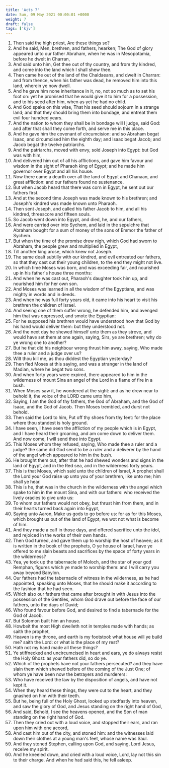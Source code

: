 ```yaml
---
title: 'Acts 7'
date: Sun, 09 May 2021 00:00:01 +0000
weight: 7
draft: false
tags: ['kjv'] 
---
```


1. Then said the high priest, Are these things so?
2. And he said, Men, brethren, and fathers, hearken; The God of glory appeared unto our father Abraham, when he was in Mesopotamia, before he dwelt in Charran,
3. And said unto him, Get thee out of thy country, and from thy kindred, and come into the land which I shall shew thee.
4. Then came he out of the land of the Chaldaeans, and dwelt in Charran: and from thence, when his father was dead, he removed him into this land, wherein ye now dwell.
5. And he gave him none inheritance in it, no, not so much as to set his foot on: yet he promised that he would give it to him for a possession, and to his seed after him, when as yet he had no child.
6. And God spake on this wise, That his seed should sojourn in a strange land; and that they should bring them into bondage, and entreat them evil four hundred years.
7. And the nation to whom they shall be in bondage will I judge, said God: and after that shall they come forth, and serve me in this place.
8. And he gave him the covenant of circumcision: and so Abraham begat Isaac, and circumcised him the eighth day; and Isaac begat Jacob; and Jacob begat the twelve patriarchs.
9. And the patriarchs, moved with envy, sold Joseph into Egypt: but God was with him,
10. And delivered him out of all his afflictions, and gave him favour and wisdom in the sight of Pharaoh king of Egypt; and he made him governor over Egypt and all his house.
11. Now there came a dearth over all the land of Egypt and Chanaan, and great affliction: and our fathers found no sustenance.
12. But when Jacob heard that there was corn in Egypt, he sent out our fathers first.
13. And at the second time Joseph was made known to his brethren; and Joseph's kindred was made known unto Pharaoh.
14. Then sent Joseph, and called his father Jacob to him, and all his kindred, threescore and fifteen souls.
15. So Jacob went down into Egypt, and died, he, and our fathers,
16. And were carried over into Sychem, and laid in the sepulchre that Abraham bought for a sum of money of the sons of Emmor the father of Sychem.
17. But when the time of the promise drew nigh, which God had sworn to Abraham, the people grew and multiplied in Egypt,
18. Till another king arose, which knew not Joseph.
19. The same dealt subtilly with our kindred, and evil entreated our fathers, so that they cast out their young children, to the end they might not live.
20. In which time Moses was born, and was exceeding fair, and nourished up in his father's house three months:
21. And when he was cast out, Pharaoh's daughter took him up, and nourished him for her own son.
22. And Moses was learned in all the wisdom of the Egyptians, and was mighty in words and in deeds.
23. And when he was full forty years old, it came into his heart to visit his brethren the children of Israel.
24. And seeing one of them suffer wrong, he defended him, and avenged him that was oppressed, and smote the Egyptian:
25. For he supposed his brethren would have understood how that God by his hand would deliver them: but they understood not.
26. And the next day he shewed himself unto them as they strove, and would have set them at one again, saying, Sirs, ye are brethren; why do ye wrong one to another?
27. But he that did his neighbour wrong thrust him away, saying, Who made thee a ruler and a judge over us?
28. Wilt thou kill me, as thou diddest the Egyptian yesterday?
29. Then fled Moses at this saying, and was a stranger in the land of Madian, where he begat two sons.
30. And when forty years were expired, there appeared to him in the wilderness of mount Sina an angel of the Lord in a flame of fire in a bush.
31. When Moses saw it, he wondered at the sight: and as he drew near to behold it, the voice of the LORD came unto him,
32. Saying, I am the God of thy fathers, the God of Abraham, and the God of Isaac, and the God of Jacob. Then Moses trembled, and durst not behold.
33. Then said the Lord to him, Put off thy shoes from thy feet: for the place where thou standest is holy ground.
34. I have seen, I have seen the affliction of my people which is in Egypt, and I have heard their groaning, and am come down to deliver them. And now come, I will send thee into Egypt.
35. This Moses whom they refused, saying, Who made thee a ruler and a judge? the same did God send to be a ruler and a deliverer by the hand of the angel which appeared to him in the bush.
36. He brought them out, after that he had shewed wonders and signs in the land of Egypt, and in the Red sea, and in the wilderness forty years.
37. This is that Moses, which said unto the children of Israel, A prophet shall the Lord your God raise up unto you of your brethren, like unto me; him shall ye hear.
38. This is he, that was in the church in the wilderness with the angel which spake to him in the mount Sina, and with our fathers: who received the lively oracles to give unto us:
39. To whom our fathers would not obey, but thrust him from them, and in their hearts turned back again into Egypt,
40. Saying unto Aaron, Make us gods to go before us: for as for this Moses, which brought us out of the land of Egypt, we wot not what is become of him.
41. And they made a calf in those days, and offered sacrifice unto the idol, and rejoiced in the works of their own hands.
42. Then God turned, and gave them up to worship the host of heaven; as it is written in the book of the prophets, O ye house of Israel, have ye offered to me slain beasts and sacrifices by the space of forty years in the wilderness?
43. Yea, ye took up the tabernacle of Moloch, and the star of your god Remphan, figures which ye made to worship them: and I will carry you away beyond Babylon.
44. Our fathers had the tabernacle of witness in the wilderness, as he had appointed, speaking unto Moses, that he should make it according to the fashion that he had seen.
45. Which also our fathers that came after brought in with Jesus into the possession of the Gentiles, whom God drave out before the face of our fathers, unto the days of David;
46. Who found favour before God, and desired to find a tabernacle for the God of Jacob.
47. But Solomon built him an house.
48. Howbeit the most High dwelleth not in temples made with hands; as saith the prophet,
49. Heaven is my throne, and earth is my footstool: what house will ye build me? saith the Lord: or what is the place of my rest?
50. Hath not my hand made all these things?
51. Ye stiffnecked and uncircumcised in heart and ears, ye do always resist the Holy Ghost: as your fathers did, so do ye.
52. Which of the prophets have not your fathers persecuted? and they have slain them which shewed before of the coming of the Just One; of whom ye have been now the betrayers and murderers:
53. Who have received the law by the disposition of angels, and have not kept it.
54. When they heard these things, they were cut to the heart, and they gnashed on him with their teeth.
55. But he, being full of the Holy Ghost, looked up stedfastly into heaven, and saw the glory of God, and Jesus standing on the right hand of God,
56. And said, Behold, I see the heavens opened, and the Son of man standing on the right hand of God.
57. Then they cried out with a loud voice, and stopped their ears, and ran upon him with one accord,
58. And cast him out of the city, and stoned him: and the witnesses laid down their clothes at a young man's feet, whose name was Saul.
59. And they stoned Stephen, calling upon God, and saying, Lord Jesus, receive my spirit.
60. And he kneeled down, and cried with a loud voice, Lord, lay not this sin to their charge. And when he had said this, he fell asleep.
